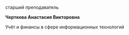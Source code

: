 старший преподаватель



**Черткова Анастасия Викторовна**

Учёт и финансы в сфере информационных технологий